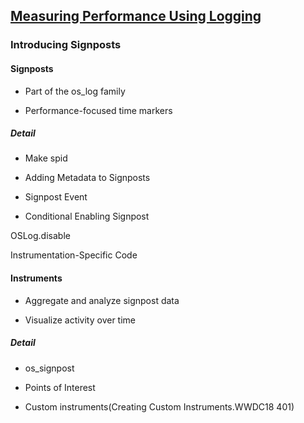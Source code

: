 ## [Measuring Performance Using Logging](https://developer.apple.com/videos/play/wwdc2018/405)

### Introducing Signposts 

#### Signposts

* Part of the os_log family

* Performance-focused time markers
 
##### Detail

* Make spid

* Adding Metadata to Signposts

* Signpost Event 

* Conditional Enabling Signpost

OSLog.disable

Instrumentation-Specific Code

#### Instruments

* Aggregate and analyze signpost data

* Visualize activity over time

##### Detail

* os_signpost

* Points of Interest

* Custom instruments(Creating Custom Instruments.WWDC18 401)

 